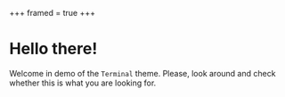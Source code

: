 +++
framed = true
+++

# Hello there!

Welcome in demo of the `Terminal` theme. Please, look around and check whether this is what you are looking for.

